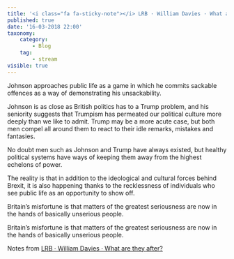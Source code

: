 ---title: '<i class="fa fa-sticky-note"></i> LRB · William Davies · What are they after?'published: truedate: '16-03-2018 22:00'taxonomy:    category:        - Blog    tag:        - streamvisible: true---<p class="highlight">Johnson approaches public life as a game in which he commits sackable offences as a way of demonstrating his unsackability.</p><p class="highlight">Johnson is as close as British politics has to a Trump problem, and his seniority suggests that Trumpism has permeated our political culture more deeply than we like to admit. Trump may be a more acute case, but both men compel all around them to react to their idle remarks, mistakes and fantasies.</p><p class="highlight">No doubt men such as Johnson and Trump have always existed, but healthy political systems have ways of keeping them away from the highest echelons of power.</p><p class="highlight">The reality is that in addition to the ideological and cultural forces behind Brexit, it is also happening thanks to the recklessness of individuals who see public life as an opportunity to show off.</p><p class="highlight">Britain’s misfortune is that matters of the greatest seriousness are now in the hands of basically unserious people.</p><p class="highlight">Britain’s misfortune is that matters of the greatest seriousness are now in the hands of basically unserious people.</p><p>Notes from <a href="http://ift.tt/2BW6FFX" class="styling u-bookmark-of">LRB · William Davies · What are they after?</a></p>